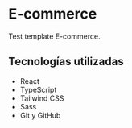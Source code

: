 # E-commerce
Test template E-commerce.

## Tecnologías utilizadas

- React
- TypeScript
- Tailwind CSS
- Sass
- Git y GitHub
